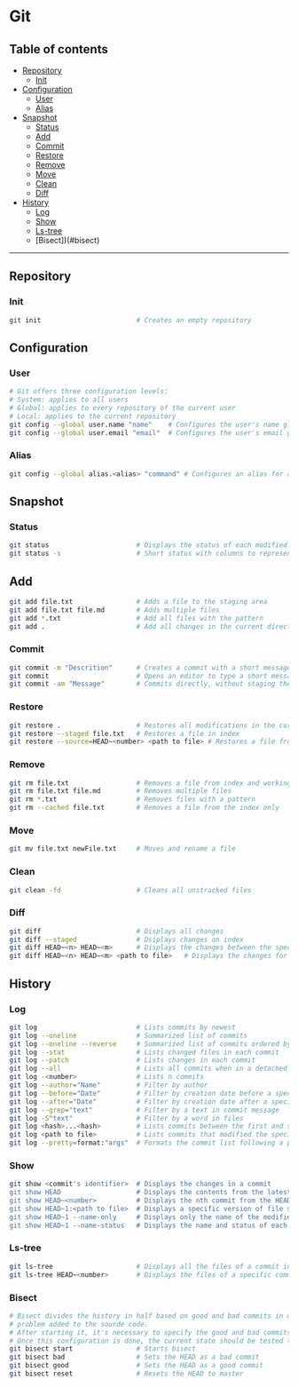 # Git
## Table of contents
- [Repository](#repository)
    - [Init](#init)
- [Configuration](#configuration)
    - [User](#user)
    - [Alias](#alias)
- [Snapshot](#snapshot)
    - [Status](#status)
    - [Add](#add)
    - [Commit](#commit)
    - [Restore](#restore)
    - [Remove](#remove)
    - [Move](#move)
    - [Clean](#clean)
    - [Diff](#diff)
- [History](#history)
    - [Log](#log)
    - [Show](#show)
    - [Ls-tree](#ls-tree)
    - [Bisect])(#bisect)
---

## Repository
### Init
```bash
git init                        # Creates an empty repository
```

## Configuration
### User
```bash
# Git offers three configuration levels:
# System: applies to all users
# Global: applies to every repository of the current user
# Local: applies to the current repository
git config --global user.name "name"    # Configures the user's name globally
git config --global user.email "email"  # Configures the user's email globally
```

### Alias
```bash
git config --global alias.<alias> "command" # Configures an alias for a git command
```

## Snapshot
### Status
```bash
git status                      # Displays the status of each modified file
git status -s                   # Short status with columns to represent index and working directory
```

## Add
```bash
git add file.txt                # Adds a file to the staging area
git add file.txt file.md        # Adds multiple files
git add *.txt                   # Add all files with the pattern
git add .                       # Add all changes in the current directory
```

### Commit
```bash
git commit -m "Descrition"      # Creates a commit with a short message
git commit                      # Opens an editor to type a short message and a description
git commit -am "Message"        # Commits directly, without staging the files
```

### Restore
```bash
git restore .                   # Restores all modifications in the current directory
git restore --staged file.txt   # Restores a file in index
git restore --source=HEAD~<number> <path to file> # Restores a file from a specific commit
```

### Remove
```bash
git rm file.txt                 # Removes a file from index and working directory
git rm file.txt file.md         # Removes multiple files
git rm *.txt                    # Removes files with a pattern
git rm --cached file.txt        # Removes a file from the index only
```

### Move
```bash
git mv file.txt newFile.txt     # Moves and rename a file
```

### Clean
```bash
git clean -fd                   # Cleans all unstracked files
```

### Diff
```bash
git diff                        # Displays all changes
git diff --staged               # Dsiplays changes on index
git diff HEAD~<n> HEAD~<m>      # Displays the changes between the specified commits
git diff HEAD~<n> HEAD~<m> <path to file>   # Displays the changes for a file between the specified commits
```

## History
### Log
```bash
git log                         # Lists commits by newest
git log --oneline               # Summarized list of commits
git log --oneline --reverse     # Summarized list of commits ordered by oldest
git log --stat                  # Lists changed files in each commit
git log --patch                 # Lists changes in each commit
git log --all                   # Lists all commits when in a detached HEAD state
git log -<number>               # Lists n commits
git log --author="Name"         # Filter by author
git log --before="Date"         # Filter by creation date before a specified date
git log --after="Date"          # Filter by creation date after a specified date
git log --grep="text"           # Filter by a text in commit message
git log -S"text"                # Filter by a word in files
git log <hash>...<hash>         # Lists commits between the first and second hash specified, exclusive
git log <path to file>          # Lists commits that modified the specified file 
git log --pretty=format:"args"  # Formats the commit list following a pattern. See more on https://git-scm.com/docs/git-log
```

### Show
```bash
git show <commit's identifier>  # Displays the changes in a commit
git show HEAD                   # Displays the contents from the latest commit
git show HEAD~<number>          # Displays the nth commit from the HEAD
git show HEAD~1:<path to file>  # Displays a specific version of file stored in the commit
git show HEAD~1 --name-only     # Displays only the name of the modified files
git show HEAD~1 --name-status   # Displays the name and status of each modified file
```

### Ls-tree
```bash
git ls-tree                     # Displays all the files of a commit in a tree
git ls-tree HEAD~<number>       # Displays the files of a specific commit
```

### Bisect
```bash
# Bisect divides the history in half based on good and bad commits in order to identify a
# problem added to the sourde code.
# After starting it, it's necessary to specify the good and bad commits using their unique identifiers
# Once this configuration is done, the current state should be tested to mark it accordingly.
git bisect start                # Starts bisect
git bisect bad                  # Sets the HEAD as a bad commit
git bisect good                 # Sets the HEAD as a good commit
git bisect reset                # Resets the HEAD to master
```
